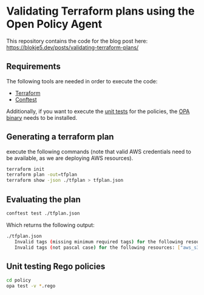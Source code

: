 # Validating Terraform plans using the Open Policy Agent

This repository contains the code for the blog post here: https://blokje5.dev/posts/validating-terraform-plans/

## Requirements

The following tools are needed in order to execute the code:

- [Terraform](https://www.terraform.io/)
- [Conftest](https://github.com/instrumenta/conftest)

Additionally, if you want to execute the [unit tests](https://www.openpolicyagent.org/docs/latest/how-do-i-test-policies/) for the policies, the [OPA binary](https://github.com/open-policy-agent/opa/releases) needs to be installed.

## Generating a terraform plan

execute the following commands (note that valid AWS credentials need to be available, as we are deploying AWS resources).
 
```bash
terraform init
terraform plan -out=tfplan
terraform show -json ./tfplan > tfplan.json
```

## Evaluating the plan

```bash
conftest test ./tfplan.json
```

Which returns the following output:

```bash
./tfplan.json
   Invalid tags (missing minimum required tags) for the following resources: ["aws_s3_bucket.helm_repo"]
   Invalid tags (not pascal case) for the following resources: ["aws_s3_bucket.terraform_state_bucket"]
```

## Unit testing Rego policies

```bash
cd policy
opa test -v *.rego
```
